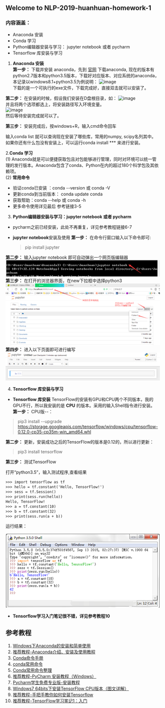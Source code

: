 ## Welcome to NLP-2019-huanhuan-homework-1
### 内容涵盖：
- Anaconda  安装  
- Conda 学习  
- Python编辑器安装与学习： jupyter notebook  或者 pycharm   
- Tensorflow 库安装与学习

1. **Anaconda 安装**   
**第一步：** 下载并安装 anaconda，先到 [官网](https://www.continuum.io/downloads)  下载anaconda, 现在的版本有python2.7版本和python3.5版本，下载好对应版本、对应系统的anaconda，本记录以windows8.1+python3.5为例说明：
![image](http://images2015.cnblogs.com/blog/140867/201601/140867-20160111155041616-433515227.png)  
下载的是一个可执行的exe文件，下载完成好，直接双击就可以安装了。  

**第二步：** 在安装的时候，假设我们安装在D盘根目录，如：
![image](http://images2015.cnblogs.com/blog/140867/201601/140867-20160111155053960-1150576793.png)  
并且将两个选项都选上，将安装路径写入环境变量。  
![image](http://images2015.cnblogs.com/blog/140867/201601/140867-20160111155106522-1988128417.png)  
然后等待安装完成就可以了。

**第三步：** 安装完成后，按windows+R，输入cmd命令回车 

输入conda list 就可以查询现在安装了哪些库，常用的numpy, scipy名列其中。如果你还有什么包没有安装上，可以运行conda install ***  来进行安装。

2.**Conda 学习**  
 (1) Anaconda就是可以便捷获取包且对包能够进行管理，同时对环境可以统一管理的发行版本。Anaconda包含了conda、Python在内的超过180个科学包及其依赖项。  
 (2) **常用命令**
  - 验证conda已安装 ：conda --version   或  conda -V  
  - 更新conda到当前版本： conda update conda
  - 获取帮助：conda --help  或  conda -h
  - 更多命令使用详见最后  参考链接3-5
 
 3. **Python编辑器安装与学习：jupyter notebook  或者 pycharm**
  - pycharm之前已经安装，此处不再重复，详见参考教程链接6-7  
  - **jupyter notebook**安装及使用
   **第一步：** 在命令行窗口输入以下命令即可:  
   
     > pip install  jupyter  
     
   **第二步：** 输入jupyter   notebook  即可自动弹出一个网页版编辑器  
    ![image](https://github.com/HuanwenW/MyPostImag/blob/master/007-picture/jupyter-1.png)  
   **第三步：** 在打开的浏览器界面，在new下拉框中选择python3  
    ![image](https://github.com/HuanwenW/MyPostImag/blob/master/007-picture/jupyter-2.png)   
   **第四步：** 进入以下页面即可进行编写  
    ![image](https://github.com/HuanwenW/MyPostImag/blob/master/007-picture/jupyter-3.png)    
    
4. **Tensorflow 库安装与学习**
- **Tensorflow 库安装**
TensorFlow的安装有GPU和CPU两个不同版本，我的GPU不行，所以我安装的是 **CPU** 的版本。采用的输入Shell指令进行安装。  
**第一步：** CPU版--：  

> pip3 install --upgrade https://storage.googleapis.com/tensorflow/windows/cpu/tensorflow-0.12.0-cp35-cp35m-win_amd64.whl

**第二步：** 更新，安装成功之后的TensorFlow的版本是0.12的，所以进行更新：

> pip3 install tensorflow   

**第三步：** 测试TensorFlow

打开“python3.5”，输入测试程序,查看结果

    >>> import tensorflow as tf  
    >>> hello = tf.constant('Hello, TensorFlow!')  
    >>> sess = tf.Session()  
    >>> print(sess.run(hello))  
    Hello, TensorFlow!  
    >>> a = tf.constant(10)  
    >>> b = tf.constant(32)  
    >>> print(sess.run(a + b))  
    
 运行结果：  
 
 ![image](https://github.com/HuanwenW/MyPostImag/blob/master/007-picture/tensorflow-1.jpg?raw=true)

- **Tensorflow学习入门笔记很不错，详见参考教程10**

## 参考教程 
1. [Windows下Anaconda的安装和简单使用](https://blog.csdn.net/dq_dm/article/details/47065323)
2. [推荐教程-Anaconda介绍、安装及使用教程](https://zhuanlan.zhihu.com/p/32925500)
3. [Conda命令手册](https://blog.csdn.net/childcyr/article/details/80367867)
4. [conda常用命令](https://www.cnblogs.com/sddai/p/10322603.html)
5. [Conda常用命令整理](https://blog.csdn.net/menc15/article/details/71477949)
6. [推荐教程-PyCharm 安装教程（Windows）](http://www.runoob.com/w3cnote/pycharm-windows-install.html)
7. [Pycharm学生免费专业版-安装教程](https://blog.csdn.net/SpringRolls/article/details/80363119)
8. [Windows7 64bits下安装TensorFlow CPU版本（图文详解）](https://www.cnblogs.com/zlslch/p/6964944.html)
9. [推荐教程-手把手教你如何安装Tensorflow](https://blog.csdn.net/Cs_hnu_scw/article/details/79695347)
10. [推荐教程-TensorFlow学习笔记1：入门](http://www.jeyzhang.com/tensorflow-learning-notes.html)
